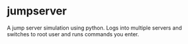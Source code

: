 # jumpserver
A jump server simulation using python. Logs into multiple servers and switches to root user and runs commands you enter.
